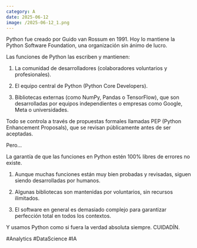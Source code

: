 ```yaml
--- 
category: A 
date: 2025-06-12 
image: /2025-06-12_1.png 
--- 
```


Python fue creado por Guido van Rossum en 1991. Hoy lo mantiene la Python Software Foundation, una organización sin ánimo de lucro.

Las funciones de Python las escriben y mantienen:

1) La comunidad de desarrolladores (colaboradores voluntarios y profesionales).

2) El equipo central de Python (Python Core Developers).

3) Bibliotecas externas (como NumPy, Pandas o TensorFlow), que son desarrolladas por equipos independientes o empresas como Google, Meta o universidades.

Todo se controla a través de propuestas formales llamadas PEP (Python Enhancement Proposals), que se revisan públicamente antes de ser aceptadas.

Pero...

La garantía de que las funciones en Python estén 100% libres de errores no existe.

1) Aunque muchas funciones están muy bien probadas y revisadas, siguen siendo desarrolladas por humanos.

2) Algunas bibliotecas son mantenidas por voluntarios, sin recursos ilimitados.

3) El software en general es demasiado complejo para garantizar perfección total en todos los contextos.

Y usamos Python como si fuera la verdad absoluta siempre. CUIDADÍN. 

#Analytics #DataScience #IA